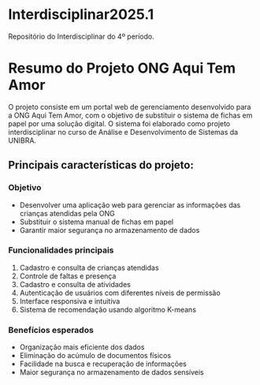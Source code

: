 # Interdisciplinar2025.1
Repositório do Interdisciplinar do 4º período.

# Resumo do Projeto ONG Aqui Tem Amor

O projeto consiste em um portal web de gerenciamento desenvolvido para a ONG Aqui Tem Amor, com o objetivo de substituir o sistema de fichas em papel por uma solução digital. O sistema foi elaborado como projeto interdisciplinar no curso de Análise e Desenvolvimento de Sistemas da UNIBRA.

## Principais características do projeto:

### Objetivo
- Desenvolver uma aplicação web para gerenciar as informações das crianças atendidas pela ONG
- Substituir o sistema manual de fichas em papel
- Garantir maior segurança no armazenamento de dados

### Funcionalidades principais
1. Cadastro e consulta de crianças atendidas
2. Controle de faltas e presença
3. Cadastro e consulta de atividades
4. Autenticação de usuários com diferentes níveis de permissão
5. Interface responsiva e intuitiva
6. Sistema de recomendação usando algoritmo K-means

### Benefícios esperados
- Organização mais eficiente dos dados
- Eliminação do acúmulo de documentos físicos
- Facilidade na busca e recuperação de informações
- Maior segurança no armazenamento de dados sensíveis
